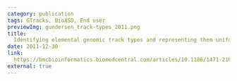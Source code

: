 ```yaml
---
category: publication
tags: GTracks, BioXSD, End user
previewImg: gundersen_track-types_2011.png
title: 
  Identifying elemental genomic track types and representing them uniformly
date: 2011-12-30
link: 
  https://bmcbioinformatics.biomedcentral.com/articles/10.1186/1471-2105-12-494
external: true
---
```

